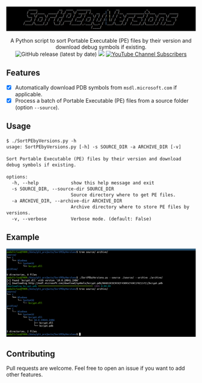 ![](./.github/banner.png)

<p align="center">
    A Python script to sort Portable Executable (PE) files by their version and download debug symbols if existing.
    <br>
    <img alt="GitHub release (latest by date)" src="https://img.shields.io/github/v/release/p0dalirius/SortPEbyVersions">
    <a href="https://twitter.com/intent/follow?screen_name=podalirius_" title="Follow"><img src="https://img.shields.io/twitter/follow/podalirius_?label=Podalirius&style=social"></a>
    <a href="https://www.youtube.com/c/Podalirius_?sub_confirmation=1" title="Subscribe"><img alt="YouTube Channel Subscribers" src="https://img.shields.io/youtube/channel/subscribers/UCF_x5O7CSfr82AfNVTKOv_A?style=social"></a>
    <br>
</p>

## Features

 - [x] Automatically download PDB symbols from `msdl.microsoft.com` if applicable.
 - [x] Process a batch of Portable Executable (PE) files from a source folder (option `--source`).

## Usage

```
$ ./SortPEbyVersions.py -h
usage: SortPEbyVersions.py [-h] -s SOURCE_DIR -a ARCHIVE_DIR [-v]

Sort Portable Executable (PE) files by their version and download debug symbols if existing.

options:
  -h, --help            show this help message and exit
  -s SOURCE_DIR, --source-dir SOURCE_DIR
                        Source directory where to get PE files.
  -a ARCHIVE_DIR, --archive-dir ARCHIVE_DIR
                        Archive directory where to store PE files by versions.
  -v, --verbose         Verbose mode. (default: False)
```

## Example

![](./.github/example.png)

## Contributing

Pull requests are welcome. Feel free to open an issue if you want to add other features.
